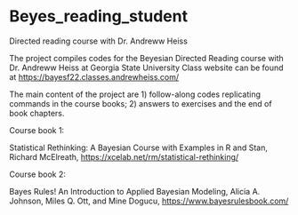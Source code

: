 # Beyes_reading_student
Directed reading course with Dr. Andreww Heiss

The project compiles codes for the Beyesian Directed Reading course with Dr. Andreww Heiss at Georgia State University 
Class website can be found at https://bayesf22.classes.andrewheiss.com/

The main content of the project are 1) follow-along codes replicating commands in the course books; 2) answers to exercises and the end of book chapters. 

Course book 1:

Statistical Rethinking: A Bayesian Course with Examples in R and Stan, Richard McElreath, https://xcelab.net/rm/statistical-rethinking/

Course book 2:

Bayes Rules! An Introduction to Applied Bayesian Modeling, Alicia A. Johnson, Miles Q. Ott, and Mine Dogucu, https://www.bayesrulesbook.com/
